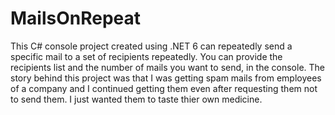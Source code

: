# MailsOnRepeat

This C# console project created using .NET 6 can repeatedly send a specific mail to a set of recipients repeatedly. You can provide the recipients list and the number of mails you want to send, in the console.
The story behind this project was that I was getting spam mails from employees of a company and I continued getting them even after requesting them not to send them.
I just wanted them to taste thier own medicine. 
